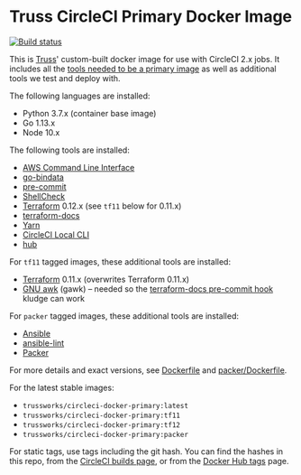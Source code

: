 # Truss CircleCI Primary Docker Image

[![Build status](https://img.shields.io/circleci/project/github/trussworks/circleci-docker-primary/master.svg)](https://circleci.com/gh/trussworks/circleci-docker-primary/tree/master)

This is [Truss](https://truss.works/)' custom-built docker image for use with CircleCI 2.x jobs. It includes all the [tools needed to be a primary image](https://circleci.com/docs/2.0/custom-images/#adding-required-and-custom-tools-or-files) as well as additional tools we test and deploy with.

The following languages are installed:

* Python 3.7.x (container base image)
* Go 1.13.x
* Node 10.x

The following tools are installed:

* [AWS Command Line Interface](https://aws.amazon.com/cli/)
* [go-bindata](https://github.com/kevinburke/go-bindata)
* [pre-commit](http://pre-commit.com/)
* [ShellCheck](https://www.shellcheck.net/)
* [Terraform](https://www.terraform.io/) 0.12.x (see `tf11` below for 0.11.x)
* [terraform-docs](https://github.com/segmentio/terraform-docs)
* [Yarn](https://yarnpkg.com/)
* [CircleCI Local CLI](https://circleci.com/docs/2.0/local-cli/)
* [hub](https://hub.github.com/)

For `tf11` tagged images, these additional tools are installed:

* [Terraform](https://www.terraform.io/) 0.11.x (overwrites Terraform 0.11.x)
* [GNU awk](https://www.gnu.org/software/gawk/) (gawk) – needed so the [terraform-docs pre-commit hook](https://github.com/antonbabenko/pre-commit-terraform/) kludge can work

For `packer` tagged images, these additional tools are installed:

* [Ansible](https://pypi.org/project/ansible/)
* [ansible-lint](https://pypi.org/project/ansible-lint/)
* [Packer](https://packer.io/)

For more details and exact versions, see [Dockerfile](https://github.com/trussworks/circleci-docker-primary/blob/master/Dockerfile) and [packer/Dockerfile](https://github.com/trussworks/circleci-docker-primary/blob/master/packer/Dockerfile).

For the latest stable images:

* `trussworks/circleci-docker-primary:latest`
* `trussworks/circleci-docker-primary:tf11`
* `trussworks/circleci-docker-primary:tf12`
* `trussworks/circleci-docker-primary:packer`

For static tags, use tags including the git hash. You can find the hashes in this repo, from the [CircleCI builds page](https://circleci.com/gh/trussworks/circleci-docker-primary/tree/master), or from the [Docker Hub tags](https://hub.docker.com/r/trussworks/circleci-docker-primary/tags/) page.
